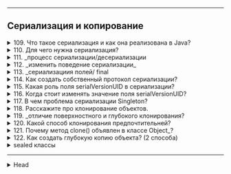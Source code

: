 
---
## Сериализация и копирование


<details>
        <summary>109. Что такое сериализация и как она реализована в Java?</summary>

**Сериализация** — это процесс преобразования объекта 
в последовательность байт для сохранения или передачи.

В Java реализуется через интерфейс `Serializable`, 
который **не содержит методов**, но помечает класс 
как поддерживающий сериализацию.

```text
***** из методички *****
"Сериализация это процесс сохранения состояния 
объекта в последовательность байт;  

Реализована через интерфейс - маркер Serializable. "
```
---
</details>



<details>
        <summary>110. Для чего нужна сериализация?</summary>

Сериализация нужна для **сохранения** и **передачи** состояния объекта, 
например, при работе с _файлами_, _базами данных_, _сетью_ или _кэшированием_.

```text
***** из методички *****
Для компактного сохранения состояния объекта 
и считывание этого состояния.
```
---
</details>



<details>
        <summary>111. _процесс сериализации/десериализации</summary>

**Опишите процесс сериализации/десериализации с использованием `Serializable`.**

**Сериализация**:

1. Класс должен реализовать `Serializable`.
2. Использовать `ObjectOutputStream` для записи объекта в `OutputStream`.
3. Вызвать `writeObject(object)`.
4. Завершить `flush()` и `close()`.

**Десериализация**:

1. Использовать `ObjectInputStream` для чтения из `InputStream`.
2. Вызвать `readObject()`.
3. Привести результат к нужному типу.

**Пример**: код сначала записывает объект `Person` в файл `person.ser`, 
а потом считывает его обратно, восстанавливая объект в памяти.
```java
import java.io.*;

// Класс, который будет сериализоваться
class Person implements Serializable {
    private static final long serialVersionUID = 1L;
    String name;
    int age;

    public Person(String name, int age) {
        this.name = name;
        this.age = age;
    }

    @Override
    public String toString() {
        return "Person{name='" + name + "', age=" + age + "}";
    }
}

public class SerializationExample {
    public static void main(String[] args) {
        Person person = new Person("Alice", 30);

        // Сериализация
        try (ObjectOutputStream oos = new ObjectOutputStream(new FileOutputStream("person.ser"))) {
            oos.writeObject(person);
            System.out.println("Объект сериализован");
        } catch (IOException e) {
            e.printStackTrace();
        }

        // Десериализация
        try (ObjectInputStream ois = new ObjectInputStream(new FileInputStream("person.ser"))) {
            Person deserializedPerson = (Person) ois.readObject();
            System.out.println("Объект десериализован: " + deserializedPerson);
        } catch (IOException | ClassNotFoundException e) {
            e.printStackTrace();
        }
    }
}

```

```text
***** из методички *****
1) Класс объекта должен реализовывать интерфейс Serializable
2) Создать поток ObjectOutputStream (oos), 
который записывает объект в переданный OutputStream.
3) Записать в поток: oos.writeObject(Object);
4) Сделать oos.flush() и oos.close()"
```
---
</details>



<details>
        <summary>112. _изменить поведение сериализации_</summary>

**Как изменить стандартное поведение `сериализации`/`десериализации`?**

Изменить стандартное поведение можно, реализовав интерфейс `Externalizable` 
и переопределив методы `writeExternal()` и `readExternal()`. 
Это дает **полный контроль** над процессом 
`сериализации` и `десериализации`.

```text
***** из методички *****
"Использовать интерфейс Externalizable. 

Переопределить методы
 writeExternal(ObjectOutput out) throws IOException
 readExternal(ObjectInput in) throws IOException, ClassNotFoundException"
```
---
</details>



<details>
        <summary>113. _сериализациия полей/ final</summary>

**Какие поля не будут сериализованы при сериализации? Будет ли сериализовано `final` поле?**

Не сериализуются:

1. `transient` – после десериализации будет `null` или значение по умолчанию.
2. `static` – не сохраняются, так как принадлежат **классу**, а не объекту.

`final`-поля сериализуются стандартным способом, но при `Externalizable` 
их изменить нельзя, так как они должны быть инициализированы в конструкторе.

```text
***** из методички *****
1) Добавить к полю модификатор transient. 
В таком случае после восстановления его значение будет null.

2) Сделать поле static. Значения статических полей автоматически не сохраняются. 

3) Поля с модификатором final сериализуются как и обычные. 
За одним исключением – их невозможно десериализовать при использовании Externalizable, 
поскольку final-поля должны быть инициализированы в конструкторе, 
а после этого в readExternal изменить значение этого поля будет невозможно. 
Соответственно, если необходимо сериализовать объект с final-полем 
неоходимо использовать только стандартную сериализацию.
```
---
</details>



<details>
        <summary>114. Как создать собственный протокол сериализации?</summary>

Создать собственный протокол можно, переопределив `writeExternal()` 
и `readExternal()` в `Externalizable`. 

В этом случае все операции `чтения` и `записи` выполняются **вручную**,
без автоматической сериализации.

```text
***** из методички *****
Для создания собственного протокола 
нужно просто переопределить writeExternal() и readExternal(). 

В отличие от двух других вариантов сериализации, 
здесь ничего не делается автоматически. 
Протокол полностью в ваших руках.
```
---
</details>



<details>
        <summary>115. Какая роль поля serialVersionUID в сериализации?</summary>

`serialVersionUID` — это `private` `static` `final` `long` поле, 
определяющее **версию** сериализованного класса. 

Оно предотвращает ошибки десериализации, гарантируя совместимость 
объектов между разными версиями класса. Если поле не указано, 
JVM вычисляет его автоматически, что может привести 
к несовместимости при изменениях в классе.


Пример использования `serialVersionUID`:
```java
import java.io.*;

class Person implements Serializable {
    private static final long serialVersionUID = 1L; // Фиксированная версия класса

    private String name;

    public Person(String name) {
        this.name = name;
    }

    @Override
    public String toString() {
        return "Person{name='" + name + "'}";
    }
}

public class SerialVersionUIDExample {
    public static void main(String[] args) throws IOException, ClassNotFoundException {
        // Сериализация
        Person person = new Person("Alice");
        try (ObjectOutputStream oos = new ObjectOutputStream(new FileOutputStream("person.ser"))) {
            oos.writeObject(person);
        }

        // Десериализация
        try (ObjectInputStream ois = new ObjectInputStream(new FileInputStream("person.ser"))) {
            Person deserializedPerson = (Person) ois.readObject();
            System.out.println(deserializedPerson);
        }
    }
}
```
Если изменить класс `Person` (например, добавить новое поле) и не задать `serialVersionUID`, 
JVM сгенерирует новое значение автоматически, и десериализация старого объекта 
может вызвать `InvalidClassException`. 
Если `serialVersionUID` задан **вручную**, старые объекты **останутся совместимыми**.

```text
***** из методички *****
Поле private static final long serialVersionUID 
содержит уникальный идентификатор версии сериализованного класса. 
Оно вычисляется по содержимому класса - полям, их порядку объявления, 
методам, их порядку объявления. 
Соответственно, при любом изменении в классе это поле поменяет свое значение.
Если мы не объявляем его явно, Java делает это за нас."
```
---
</details>



<details>
        <summary>116. Когда стоит изменять значение поля serialVersionUID?</summary>

Значение `serialVersionUID` следует менять только при внесении изменений, 
нарушающих совместимость с ранее сериализованными объектами. 

Это необходимо, если класс изменился настолько, 
что его старые версии нельзя корректно десериализовать. 

В остальных случаях сохранение `serialVersionUID` 
позволяет избежать ошибок совместимости.

```text
***** из методички *****
Вы должны изменить serialVersionUID только тогда, 
когда вы сознательно хотите нарушить совместимость 
со всеми существующими сериализациями , 
например, когда изменения в вашем классе сделают его 
настолько семантически отличным, что у вас не будет выбора 
- в этом случае вы действительно должны 
несколько раз подумать о том, что вы на самом деле делаете.
```
---
</details>



<details>
        <summary>117. В чем проблема сериализации Singleton?</summary>

**Проблема**: при десериализации `Singleton` создается **новый** экземпляр, 
нарушая его **единственность**.

**Решение**: реализовать метод
```java
protected Object readResolve() throws ObjectStreamException {
    return INSTANCE;
}
```
**Назначение**: предотвращает создание нового объекта, 
заменяя его **существующим** экземпляром `Singleton`.

```text
***** из методички *****
- Проблема  -
в том что после десериализации мы получим другой объект. 

Таким образом, сериализация дает возможность 
создать Singleton еще раз, что не совсем нужно. 

- Решение  -
В классе определяется метод с сигнатурой 
"Object readResolve() throws ObjectStreamException"

- Назначение  -
этого метода - возвращать замещающий объект 
вместо объекта, на котором он вызван."
```
---
</details>




<details>
        <summary>118. Расскажите про клонирование объектов.</summary>

Существует **три** способа `клонирования` объекта:

1. **Реализация `Cloneable` (_поверхностное клонирование_)**
> * Используется метод `clone()`, унаследованный от `Object`.
> * Класс должен реализовать `Cloneable`, иначе `clone()` выбросит `CloneNotSupportedException`.
> * **Примитивные** поля `копируются`, а **ссылочные** `остаются одинаковыми` 
    (_не создаются новые объекты_).

2. **Конструктор копирования**
> * В классе создается конструктор, принимающий объект этого же класса.
> * Позволяет контролировать процесс клонирования, 
> включая создание новых объектов для ссылочных полей.

3. **Сериализация (_глубокое клонирование_)**
> * Объект **сериализуется** в поток байтов, затем **десериализуется** в новый объект.
> * Все объекты внутри клонируемого также будут **новыми** экземплярами.
> * Требует реализации `Serializable`.

   **Каждый** метод имеет свои плюсы и минусы: 
*   `Cloneable` прост, но требует **ручного** клонирования сложных объектов; 
*   **конструктор** удобен, но требует **явного** кода; 
*   **сериализация** универсальна, но **медленнее** других методов.
 
```text
***** из методички *****
В Java, есть 3 способа клонирования объекта:

1. С использованием интерфейса Cloneable;
Первый способ подразумевает, что вы будете использовать 
механизм так называемого «поверхностного клонирования» 
и сами позаботитесь о клонировании полей-объектов. 
Метод clone() в родительском классе Object является protected, 
поэтому требуется переопределение его с объявлением как public. 
Он возвращает экземпляр объекта с копированными полями-примитивами 
и ссылками. 
И получается что у оригинала и его клона 
поля-ссылки указывают на одни и те же объекты. 

2. С использованием конструктора клонирования объекта;
В классе описывается конструктор, который принимает объект 
этого же класса и инициализирует значениями 
его полей поля нового объекта.

3. С использованием сериализации.
Он заключается в сохранении объекта в поток байтов 
с последующей эксгумацией его от туда."
```
---
</details>



<details>
        <summary>119. _отличие поверхностного и глубокого клонирования?</summary>

**В чем отличие между `поверхностным` и `глубоким` клонированием?**

1. **Поверхностное клонирование (_Shallow Copy_)**

* Копирует **только** сам объект и его примитивные поля.
* Ссылочные поля (_объекты_) копируются **по ссылке**, 
т.е. оригинал и клон **ссылаются на одни и те же** вложенные объекты.
* Используется метод `clone()` по умолчанию.

2. **Глубокое клонирование (_Deep Copy_)**

* Создаются **новые** копии **всех** вложенных объектов.
* Оригинальный и клонированный объекты **полностью независимы**.
* Реализуется **вручную** (_например, через конструктор копирования_) 
или с помощью `сериализации`.

**Главное отличие**
* При **поверхностном** клонировании вложенные объекты остаются **общими**, а 
* при **глубоком** клонировании создаются их **новые** копии.

```text
***** из методички *****
Поверхностное копирование копирует настолько малую часть информации, насколько это возможно. 
По умолчанию, клонирование в Java является поверхностным, 
т.е. Object class не знает о структуре класса, которого он копирует. 

Глубокое копирование дублирует все. 
Глубокое копирование — это две коллекции, 
в одну из которых дублируются все элементы оригинальной коллекции.
```
---
</details>



<details>
        <summary>120. Какой способ клонирования предпочтительней?</summary>

**Лучший вариант — конструктор копирования**, так как:
* ✔️ Избегает проблем с наследованием _(`clone()` не учитывает новые поля в подклассах)_.
* ✔️ Позволяет **явно** указать, какие поля копировать.
* ✔️ Работает даже с `final` полями.
* ✔️ Гибкость: можно реализовать **поверхностное** или **глубокое** клонирование.

`clone()` сложен в использовании, а сериализация медленнее и требует `Serializable`.

```text
***** из методички *****
Наиболее безопасным и следовательно предпочтительным способом клонирования 
является использование специализированного конструктора копирования:
* Отсутствие ошибок наследования (не нужно беспокоиться, что у наследников появятся новые поля, 
которые не будут склонированы через метод clone());
* Поля для клонирования указываются явно;
* Возможность клонировать даже final поля.
```
---
</details>



<details>
        <summary>121. Почему метод clone() объявлен в классе Object_?</summary>

**Почему метод `clone()` объявлен в классе `Object`, а не в интерфейсе `Cloneable`?**

Метод `clone()` находится в `Object`, а не в `Cloneable`, потому что:

1. **Использует нативный код** для копирования полей, включая ссылки.
2. **Объявлен как** `protected`, чтобы запретить клонирование объектов без явного разрешения.
3. `Cloneable` — **маркерный интерфейс**, не содержащий методов. 
Он лишь указывает, что объект **можно клонировать**.

Таким образом, Java требует, чтобы класс **явно переопределил** `clone()` 
и реализовал `Cloneable`, иначе метод бросит `CloneNotSupportedException`.

```text
***** из методички *****
Метод clone() объявлен в классе Object с сигнатурой native, 
чтобы обеспечить доступ к стандартному механизму "поверхностного копирования" объектов 
(копируются значения всех полей, включая ссылки на сторонние объекты); 

он объявлен, как protected, чтобы нельзя было вызвать 
этот метод у не переопределивших его объектов. 
```
---
</details>



<details>
        <summary>122. Как создать глубокую копию объекта? (2 способа)</summary>

Как создать глубокую копию объекта? (2 способа)
1. **Сериализация**
> * Объект записывается в байтовый поток (`ObjectOutputStream`) 
> и затем восстанавливается (`ObjectInputStream`).
> * Все вложенные объекты также **сериализуются**, создавая их **новые копии**.
> * Требует реализации `Serializable`.
> * **Минус**: 
> > * медленнее, 
> > * требует обработки исключений.

2. **Конструктор копирования**
> * Создается конструктор, принимающий объект того же класса 
> и **явно** копирующий его поля.
> * Позволяет **точно контролировать** процесс клонирования.
> * Работает даже с `final` полями.
> * **Минус**: 
> > * требует ручного прописывания копирования всех полей.

Другие варианты:

* Переопределение `clone()` + ручное копирование вложенных объектов.
* Библиотеки (`DeepCloneable`, `Apache Commons Lang`), если нужен готовый инструмент.

```text
***** из методички *****
1 Сериализация – это еще один способ глубокого копирования. 
 Мы просто сериализуем нужный объект и десериализуем его. 
    Очевидно, объект должен поддерживать интерфейс Serializable. 
    Мы сохраняет объект в массив байт и потом прочитать из него.
2 При помощи библиотеки DeepCloneable
    Глубокое клонирование с этой библиотекой сводится с двум строкам кода:
    Cloner cloner = new Cloner();
    DeepCloneable clone = cloner.deepClone(this);

- Переопределение метода clone() и реализация интерфейса Cloneable();
- Механизм сериализации - сохранение и последующее восстановление 
объекта в/из потока байтов.
- Конструктор копирования - в классе описывается конструктор, 
который принимает объект этого же класса и инициализирует 
поля создаваемого объекта значениями полей переданного;
"
```
---
</details>



<details>
        <summary>sealed классы</summary>

Введены в **Java 15** (_в предварительном виде_) и окончательно закреплены в **Java 17**. 

Они позволяют **явно контролировать**, какие классы могут наследоваться от данного класса, 
улучшая инкапсуляцию и безопасность кода.

🔹 Что такое **sealed классы**?
Обычно в Java любой класс можно унаследовать, если он не является final. 
Однако sealed (запечатанный) класс позволяет ограничить круг подклассов. 
Это полезно, когда вы хотите разрешить наследование только определённым классам.

🔹 Как объявить **sealed класс**?
При объявлении sealed класса нужно использовать ключевое слово permits, 
чтобы указать допустимые подклассы.

```java
public sealed class Animal permits Dog, Cat, Bird { 
    // код класса
}
```
Здесь `Animal` — запечатанный класс, и **только** `Dog`, `Cat` и `Bird` могут от него наследоваться.

🔹 Возможные подклассы
Классы, которые наследуют sealed класс, должны явно указать, как они себя ведут в плане наследования. 
Они могут быть:

1. `final` – запрещает дальнейшее наследование.
2. `sealed` – продолжает ограниченное наследование.
3. `non-sealed` – снимает ограничения, позволяя наследование без ограничений.

Пример:
```java
public final class Dog extends Animal { }  // нельзя унаследовать дальше

public sealed class Cat extends Animal permits PersianCat { }  // продолжает sealed-ограничения
public non-sealed class Bird extends Animal { }  // открывает наследование
```

🔹 Когда использовать sealed классы?
* ✅ Когда нужно контролировать иерархию наследования.
* ✅ Когда нужно улучшить безопасность кода.
* ✅ Когда разрабатываете API или библиотеку и хотите избежать нежелательных подклассов.

🔹 Отличия от других модификаторов:
![Отличия от других модификаторов](/ITM/ITM01_Core1/imgs/2025-02-25_15-57-31.png)

🔹 Пример с использованием instanceof
Так как sealed классы ограничивают подклассы, они отлично работают 
с instanceof и **pattern matching**:
```java
static void processAnimal(Animal animal) {
    switch (animal) {
        case Dog d -> System.out.println("This is a Dog");
        case Cat c -> System.out.println("This is a Cat");
        case Bird b -> System.out.println("This is a Bird");
    }
}
```
Здесь `switch` проверяет все возможные подклассы `Animal`, и компилятор знает, 
что **других вариантов быть не может**.

🔹 Итог:
`sealed` классы — это мощный инструмент для создания безопасных 
и контролируемых иерархий в Java. 
Они позволяют избежать нежелательного наследования и улучшают поддержку switch-выражений.

---
</details>










---

<details>
        <summary>Head</summary>

```text
***** из методички *****
```
---
</details>
